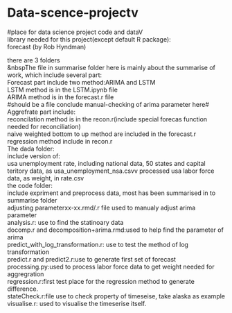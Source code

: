 # Data-scence-projectv  
#place for data science project code and dataV  
library needed for this project(except default R package):  
forecast      (by Rob Hyndman)  



there are 3 folders  
    &nbspThe file in summarise folder here is mainly about the summarise of work, which include several part:  
        Forecast part include two method:ARIMA and LSTM  
            LSTM method is in the LSTM.ipynb file  
            ARIMA method is in the forecast.r file  
            #should be a file conclude manual-checking of arima parameter here#  
        Aggrefrate part include:  
            reconcilation method is in the recon.r(include special forecas function needed for reconciliation)  
            naive weighted bottom to up method are included in the forecast.r  
            regression method include in recon.r  
    The dada folder:  
        include version of:  
            usa unemployment rate, including national data, 50 states and capital teritory data, as usa_unemployment_nsa.csvv
            processed usa labor force data, as weight, in rate.csv  
    the code folder:  
        include expriment and preprocess data, most has been summarised in to summarise folder  
            adjusting parameterxx-xx.rmd/.r file used to manualy adjust arima parameter  
            analysis.r: use to find the statinoary data  
            docomp.r and decomposition+arima.rmd:used to help find the parameter of arima  
            predict_with_log_transformation.r: use to test the method of log transformation  
            predict.r and predict2.r:use to generate first set of forecast  
            processing.py:used to process labor force data to get weight needed for aggregration   
            regression.r:first test place for the regression method to generate difference.  
            stateCheck.r:file use to check property of timeseise, take alaska as example  
            visualise.r: used to visualise the timeserise itself.   